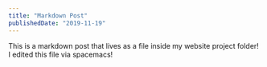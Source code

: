 ```yaml
---
title: "Markdown Post"
publishedDate: "2019-11-19"
---
```


This is a markdown post that lives as a file inside my website project folder!
I edited this file via spacemacs!
